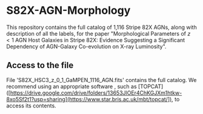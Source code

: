 # S82X-AGN-Morphology

This repository contains the full catalog of 1,116 Stripe 82X AGNs, along with description of all the labels, for the paper "Morphological Parameters of $z<1$ AGN Host Galaxies in Stripe 82X: Evidence Suggesting a Significant Dependency of AGN-Galaxy Co-evolution on X-ray Luminosity".

## Access to the file
File 'S82X_HSC3_z_0_1_GaMPEN_1116_AGN.fits' contains the full catalog. We recommend using an appropriate software , such as [TOPCAT]([https://drive.google.com/drive/folders/13653JlOEr4ChKGJXm1htkw-8xo5Sf2t1?usp=sharing](https://www.star.bris.ac.uk/mbt/topcat/]), to access its contents.
